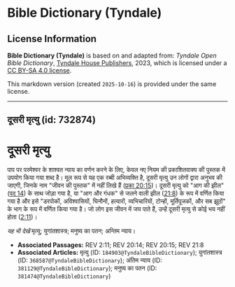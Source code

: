 # Bible Dictionary (Tyndale)

## License Information

**Bible Dictionary (Tyndale)** is based on and adapted from: _Tyndale Open Bible Dictionary_, [Tyndale House Publishers](https://tyndaleopenresources.com/), 2023, which is licensed under a [CC BY-SA 4.0 license](https://creativecommons.org/licenses/by-sa/4.0/legalcode.en).

This markdown version (created `2025-10-16`) is provided under the same license.



--------------------------------

## दूसरी मृत्यु (id: 732874)

दूसरी मृत्यु
============

पाप पर परमेश्वर के शाश्वत न्याय का वर्णन करने के लिए, केवल नए नियम की प्रकाशितवाक्य की पुस्तक में उपयोग किया गया शब्द है। मूल रूप से यह एक रब्बी अभिव्यक्ति है, दूसरी मृत्यु उन लोगों द्वारा अनुभव की जाएगी, जिनके नाम "जीवन की पुस्तक" में नहीं लिखे हैं ([प्रका 20:15](https://ref.ly/Rev20:15))। दूसरी मृत्यु को "आग की झील" ([पद 14](https://ref.ly/Rev20:14)) के साथ जोड़ा गया है, या "आग और गंधक" से जलने वाली झील ([21:8](https://ref.ly/Rev21:8)) के रूप में वर्णित किया गया है और इसे "डरपोकों, अविश्वासियों, घिनौनों, हत्यारों, व्यभिचारियों, टोन्हों, मूर्तिपूजकों, और सब झूठों" के भाग के रूप में वर्णित किया गया है। जो लोग इस जीवन में जय पाते हैं, उन्हें दूसरी मृत्यु से कोई भय नहीं होता ([2:11](https://ref.ly/Rev2:11))। 

*यह भी देखें* मृत्यु; युगांतशास्त्र; मनुष्य का पतन; अन्तिम न्याय।

* **Associated Passages:** REV 2:11; REV 20:14; REV 20:15; REV 21:8
* **Associated Articles:** मृत्यु (ID: `184903@TyndaleBibleDictionary`); युगांतशास्त्र (ID: `368587@TyndaleBibleDictionary`); अंतिम न्याय  (ID: `381129@TyndaleBibleDictionary`); मनुष्य का पतन (ID: `381474@TyndaleBibleDictionary`)

